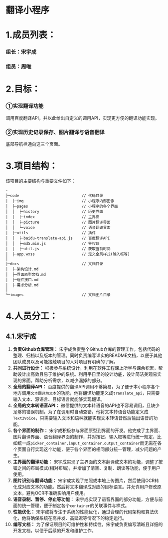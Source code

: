 # 翻译小程序

<h1>1.成员列表：</h1>
<h3>组长：宋宇成</h3>
<h3>组员：周唯</h3>


<h1>2.目标：</h1>
<h3>①实现翻译功能</h3>
<p>调用百度翻译API，并以此给出自定义的调用API，实现更方便的翻译功能实现。</p>
<h3>②实现历史记录保存、图片翻译与语音翻译</h3>
<p>底部导航栏通向这三个页面。</p>

<h1>3.项目结构：</h1>
<p>该项目的主要结构与重要文件如下：</p>

```
·
├─code                            // 代码目录
│  ├─img                          // 小程序内部图像
│  ├─pages                        // 小程序的各个界面
│  │  ├─history                   // 历史界面
│  │  ├─index                     // 主界面
│  │  ├─picture                   // 图片翻译界面
│  │  └─voice                     // 语音翻译界面
│  ├─utils                        // 插件
│  │  ├─baidu-translate-api.js    // 百度翻译API
│  │  ├─md5.min.js                // 鉴权码
│  │  ├─util.js                   // 获取当前时间
│  ├─app.wxss                     // 定义全局样式(输入框等)
│
├─docs                            // 文档目录
│  ├─架构设计.md
│  ├─界面原型文档.md
│  ├─组件接口.md
│  ├─需求分析.md
│
└─images                          // 文档图片目录
```

<h1>4.人员分工：</h1>
<h2>4.1.宋宇成</h2>

1. **负责Github仓库管理：** 宋宇成负责整个Github仓库的管理工作，包括代码的整理、归档以及版本的管理。同时负责编写详实的README文档，以便于其他团队成员以及可能接触项目的人对项目有明确的了解。
2. **共同进行设计：** 积极参与系统设计，利用在软件工程课上所学与课余积累，帮助设计出高效且易于维护的系统。利用平日里的设计功底，设计简洁美观易实现的界面。帮助分析需求，以减少漏掉的部分。
3. **全局的翻译API：** 百度提供的翻译API调用不够简易，为了便于本小程序各个地方调用`文本翻译为文本`的功能，他将翻译功能定义成`translate_api`，只需要输入文本、源语言、目标语言就能够实现翻译。
4. **全局的文本转语音API：** 微信提供的文本转语音的API也不容易调用，且缺少足够的错误机制，为了在调用时自动查错，他将文本转语音功能定义成`Text2Voice`，只需要输入文本和语种就能实现文本转语音然后输出语音的功能。
5. **各个界面的制作：** 宋宇成积极参与界面原型到界面的开发。他完成了主界面、图片翻译界面、语音翻译界面的制作，并对按钮、输入框等进行统一规定，比如统一成`picker_container,input_container,output_container`而无需在各个页面自行实现这个功能，便于各个界面的相同部分统一管理，减少问题的产生。
6. **主界面的翻译功能：** 宋宇成实现了主界面的文本翻译成文本的功能，调整了按钮之间的布局模式(相对布局)，并增加了清空、复制、朗读等功能，便于用户使用。
7. **图片识别与翻译功能：** 宋宇成实现了拍照或本地上传图片，然后使用OCR转化成对应文本的功能。然后将文本翻译成对应的目标语言。并允许用户修改原文本，避免OCR不准确影响用户使用。
8. **语音录制、暂停、停止等功能：** 宋宇成实现了语音界面的部分功能，方便与前面的统一管理，便于制定各个`container`的关联事件与样式。
9. **性能优化：** 宋宇成将专注于系统的性能优化，通过合理的代码架构和算法优化，他将确保系统在高并发、高延迟等情况下的稳定运行。
10. **编写文档：** 为了保证项目的可维护性和持续性，宋宇成负责编写清晰且详细的开发文档，以便于后续的开发和维护工作。